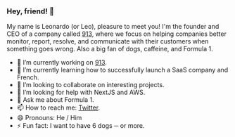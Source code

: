 ### Hey, friend! 👋
My name is Leonardo (or Leo), pleasure to meet you! I'm the founder and CEO of a company called [913](https://913hq.com), where we focus on helping companies better monitor, report, resolve, and communicate with their customers when something goes wrong. Also a big fan of dogs, caffeine, and Formula 1.

<!--
**leodrummond/leodrummond** is a ✨ _special_ ✨ repository because its `README.md` (this file) appears on your GitHub profile. -->

- 🔭 I’m currently working on [913](https://www.913hq.com).
- 🌱 I’m currently learning how to successfully launch a SaaS company and French.
- 👯 I’m looking to collaborate on interesting projects.
- 🤔 I’m looking for help with NextJS and AWS.
- 💬 Ask me about Formula 1.
- 📫 How to reach me: [Twitter](https://twitter.com/leomdrummond).
- 😄 Pronouns: He / Him
- ⚡ Fun fact: I want to have 6 dogs ─ or more.
